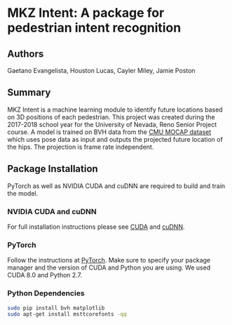 # MKZ Intent: A package for pedestrian intent recognition

## Authors
Gaetano Evangelista, Houston Lucas, Cayler Miley, Jamie Poston

## Summary
MKZ Intent is a machine learning module to identify future locations based on 3D positions of each pedestrian. This project was created during the 2017-2018 school year for the University of Nevada, Reno Senior Project course. A model is trained on BVH data from the [CMU MOCAP dataset](http://mocap.cs.cmu.edu/) which uses pose data as input and outputs the projected future location of the hips. The projection is frame rate independent.

## Package Installation
PyTorch as well as NVIDIA CUDA and cuDNN are required to build and train the model.

### NVIDIA CUDA and cuDNN
For full installation instructions please see [CUDA](http://docs.nvidia.com/cuda/cuda-installation-guide-linux/#axzz4VZnqTJ2A) and [cuDNN](https://developer.nvidia.com/cudnn).

### PyTorch
Follow the instructions at [PyTorch](http://pytorch.org/). Make sure to specify your package manager and the version of CUDA and Python you are using. We used CUDA 8.0 and Python 2.7.

### Python Dependencies
```bash
sudo pip install bvh matplotlib
sudo apt-get install msttcorefonts -qq
```